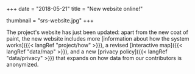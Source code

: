 +++
date = "2018-05-21"
title = "New website online!"

thumbnail = "srs-website.jpg"
+++

The project's website has just been updated: apart from the new coat of paint, the new website includes more [information about how the system works]({{< langRef "project/how" >}}), a revised [interactive map]({{< langRef "data/map" >}}), and a new [privacy policy]({{< langRef "data/privacy" >}}) that expands on how data from our contributors is anonymized.
